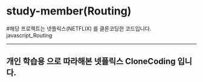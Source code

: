 # study-member(Routing)
#해당 프로젝트는 넷플릭스(NETFLIX) 를 클론코딩한 코드입니다.
javascript_Routing

---
개인 학습용 으로 따라해본 넷플릭스 CloneCoding 입니다.
---


